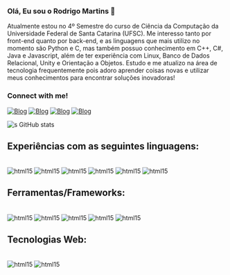 ### Olá, Eu sou o Rodrigo Martins 👋
Atualmente estou no 4º Semestre do curso de Ciência da Computação da Universidade Federal de Santa Catarina (UFSC). Me interesso tanto por front-end quanto por back-end, e as linguagens que mais utilizo no momento são Python e C, mas também possuo conhecimento em C++, C#, Java e Javascript, além de ter experiência com Linux, Banco de Dados Relacional, Unity e Orientação a Objetos. Estudo e me atualizo na área de tecnologia frequentemente pois adoro aprender coisas novas e utilizar meus conhecimentos para encontrar soluções inovadoras!

### Connect with me!

[![Blog](	https://img.shields.io/badge/Gmail-D14836?style=for-the-badge&logo=gmail&logoColor=white)](https://criarmeulink.com.br/u/1741809912)
[![Blog](https://img.shields.io/badge/Instagram-E4405F?style=for-the-badge&logo=instagram&logoColor=white)](https://www.instagram.com/rodrigomds99/)
[![Blog](https://img.shields.io/badge/LinkedIn-0077B5?style=for-the-badge&logo=linkedin&logoColor=white)](https://www.linkedin.com/in/rodrigomds99)
[![Blog](https://img.shields.io/badge/WhatsApp-25D366?style=for-the-badge&logo=whatsapp&logoColor=white)](https://wa.me/5548991618173)

![s GitHub stats](https://github-readme-stats.vercel.app/api?username=rodrigomds99&show_icons=true&theme=radical)

## Experiências com as seguintes linguagens:

<div style="display: inline_block"><br/>
<img align ="center" alt="html15" src="https://img.shields.io/badge/Python-14354C?style=for-the-badge&logo=python&logoColor=white"/>
<img align ="center" alt="html15" src="https://img.shields.io/badge/C-00599C?style=for-the-badge&logo=c&logoColor=white"/>
<img align ="center" alt="html15" src="https://img.shields.io/badge/C%2B%2B-00599C?style=for-the-badge&logo=c%2B%2B&logoColor=white"/>
<img align ="center" alt="html15" src="https://img.shields.io/badge/C%23-239120?style=for-the-badge&logo=c-sharp&logoColor=white"/>
<img align ="center" alt="html15" src="https://img.shields.io/badge/Java-ED8B00?style=for-the-badge&logo=openjdk&logoColor=white"/>
<img align ="center" alt="html15" src="https://img.shields.io/badge/JavaScript-F7DF1E?style=for-the-badge&logo=javascript&logoColor=black"/>
</div>

## Ferramentas/Frameworks:

<div style="display: inline_block"><br/>
<img align ="center" alt="html15" src="https://img.shields.io/badge/Linux-FCC624?style=for-the-badge&logo=linux&logoColor=black"/>
<img align ="center" alt="html15" src="https://img.shields.io/badge/Unity-100000?style=for-the-badge&logo=unity&logoColor=white"/>
<img align ="center" alt="html15" src="https://img.shields.io/badge/SQLite-07405E?style=for-the-badge&logo=sqlite&logoColor=white"/>
<img align ="center" alt="html15" src="https://img.shields.io/badge/React-20232A?style=for-the-badge&logo=react&logoColor=61DAFB"/>
<img align ="center" alt="html15" src="https://img.shields.io/badge/Node.js-43853D?style=for-the-badge&logo=node.js&logoColor=white"/>
</div>

## Tecnologias Web:

<div style="display: inline_block"><br/>
<img align ="center" alt="html15" src="https://img.shields.io/badge/HTML5-E34F26?style=for-the-badge&logo=html5&logoColor=white"/>
<img align ="center" alt="html15" src="https://img.shields.io/badge/CSS-239120?&style=for-the-badge&logo=css3&logoColor=white"/>
</div>
